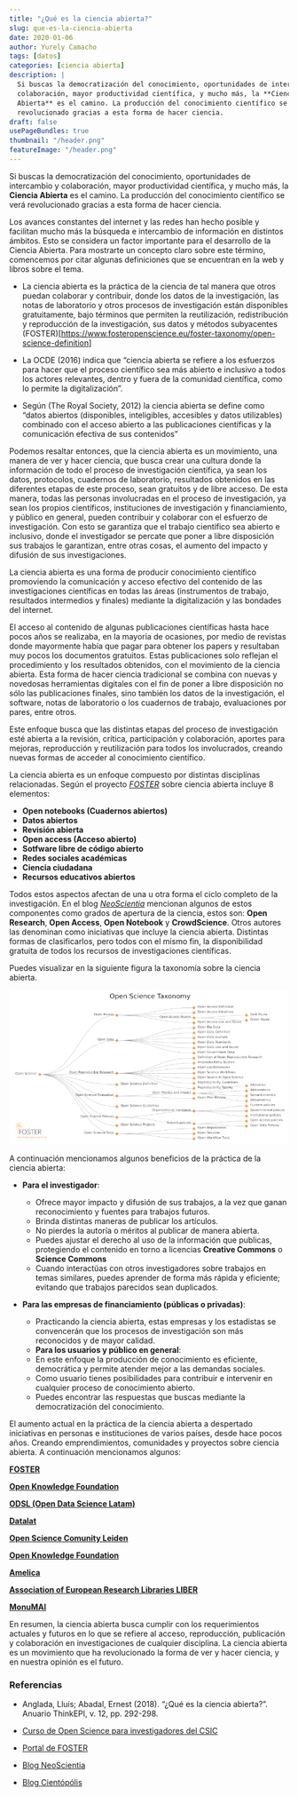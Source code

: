 ```yaml
---
title: "¿Qué es la ciencia abierta?"
slug: que-es-la-ciencia-abierta
date: 2020-01-06
author: Yurely Camacho
tags: [datos]
categories: [ciencia abierta]
description: |
  Si buscas la democratización del conocimiento, oportunidades de intercambio y
  colaboración, mayor productividad científica, y mucho más, la **Ciencia
  Abierta** es el camino. La producción del conocimiento científico se verá
  revolucionado gracias a esta forma de hacer ciencia.
draft: false
usePageBundles: true
thumbnail: "/header.png"
featureImage: "/header.png"
---
```


<!-- # ¿Qué es la ciencia abierta? -->

Si buscas la democratización del conocimiento, oportunidades de intercambio y
colaboración, mayor productividad científica, y mucho más, la **Ciencia
Abierta** es el camino. La producción del conocimiento científico se verá
revolucionado gracias a esta forma de hacer ciencia.

<!-- TEASER_END -->

Los avances constantes del internet y las redes han hecho posible y facilitan
mucho más la búsqueda e intercambio de información en distintos ámbitos. Esto se
considera un factor importante para el desarrollo de la Ciencia Abierta. Para
mostrarte un concepto claro sobre este término, comencemos por citar algunas
definiciones que se encuentran en la web y libros sobre el tema.

- La ciencia abierta es la práctica de la ciencia de tal manera que otros puedan
  colaborar y contribuir, donde los datos de la investigación, las notas de
  laboratorio y otros procesos de investigación están disponibles gratuitamente,
  bajo términos que permiten la reutilización, redistribución y reproducción de
  la investigación, sus datos y métodos subyacentes
  (FOSTER)[https://www.fosteropenscience.eu/foster-taxonomy/open-science-definition]

- La OCDE (2016) indica que “ciencia abierta se refiere a los esfuerzos para
  hacer que el proceso científico sea más abierto e inclusivo a todos los
  actores relevantes, dentro y fuera de la comunidad científica, como lo permite
  la digitalización”.

- Según (The Royal Society, 2012) la ciencia abierta se define como “datos
  abiertos (disponibles, inteligibles, accesibles y datos utilizables) combinado
  con el acceso abierto a las publicaciones científicas y la comunicación
  efectiva de sus contenidos”

Podemos resaltar entonces, que la ciencia abierta es un movimiento, una manera
de ver y hacer ciencia, que busca crear una cultura donde la información de todo
el proceso de investigación científica, ya sean los datos, protocolos, cuadernos
de laboratorio, resultados obtenidos en las diferentes etapas de este proceso,
sean gratuitos y de libre acceso. De esta manera, todas las personas
involucradas en el proceso de investigación, ya sean los propios científicos,
instituciones de investigación y financiamiento, y público en general, pueden
contribuir y colaborar con el esfuerzo de investigación. Con esto se garantiza
que el trabajo científico sea abierto e inclusivo, donde el investigador se
percate que poner a libre disposición sus trabajos le garantizan, entre otras
cosas, el aumento del impacto y difusión de sus investigaciones.

La ciencia abierta es una forma de producir conocimiento científico promoviendo
la comunicación y acceso efectivo del contenido de las investigaciones
científicas en todas las áreas (instrumentos de trabajo, resultados intermedios
y finales) mediante la digitalización y las bondades del internet.

El acceso al contenido de algunas publicaciones científicas hasta hace pocos
años se realizaba, en la mayoría de ocasiones, por medio de revistas donde
mayormente había que pagar para obtener los papers y resultaban muy pocos los
documentos gratuitos. Estas publicaciones solo reflejan el procedimiento y los
resultados obtenidos, con el movimiento de la ciencia abierta. Esta forma de
hacer ciencia tradicional se combina con nuevas y novedosas herramientas
digitales con el fin de poner a libre disposición no sólo las publicaciones
finales, sino también los datos de la investigación, el software, notas de
laboratorio o los cuadernos de trabajo, evaluaciones por pares, entre otros.

Este enfoque busca que las distintas etapas del proceso de investigación esté
abierta a la revisión, crítica, participación y colaboración, aportes para
mejoras, reproducción y reutilización para todos los involucrados, creando
nuevas formas de acceder al conocimiento científico.

La ciencia abierta es un enfoque compuesto por distintas disciplinas
relacionadas. Según el proyecto [_FOSTER_](https://www.fosteropenscience.eu/)
sobre ciencia abierta incluye 8 elementos:

- **Open notebooks (Cuadernos abiertos)**
- **Datos abiertos**
- **Revisión abierta**
- **Open access (Acceso abierto)**
- **Sotfware libre de código abierto**
- **Redes sociales académicas**
- **Ciencia ciudadana**
- **Recursos educativos abiertos**

Todos estos aspectos afectan de una u otra forma el ciclo completo de la
investigación. En el blog
[_NeoScientia_](https://neoscientia.com/ciencia-abierta/) mencionan algunos de
estos componentes como grados de apertura de la ciencia, estos son: **Open
Research**, **Open Access**, **Open Notebook** y **CrowdScience**. Otros autores
las denominan como iniciativas que incluye la ciencia abierta. Distintas formas
de clasificarlos, pero todos con el mismo fin, la disponibilidad gratuita de
todos los recursos de investigaciones científicas.

Puedes visualizar en la siguiente figura la taxonomía sobre la ciencia abierta.

![Taxonomía sobre la ciencia abierta](componentes.png)

A continuación mencionamos algunos beneficios de la práctica de la ciencia
abierta:

- **Para el investigador**:

  - Ofrece mayor impacto y difusión de sus trabajos, a la vez que ganan
    reconocimiento y fuentes para trabajos futuros.
  - Brinda distintas maneras de publicar los artículos.
  - No pierdes la autoría o méritos al publicar de manera abierta.
  - Puedes ajustar el derecho al uso de la información que publicas, protegiendo
    el contenido en torno a licencias **Creative Commons** o **Science Commons**
  - Cuando interactúas con otros investigadores sobre trabajos en temas
    similares, puedes aprender de forma más rápida y eficiente; evitando que
    trabajos parecidos sean duplicados.

- **Para las empresas de financiamiento (públicas o privadas)**:

  - Practicando la ciencia abierta, estas empresas y los estadistas se
    convencerán que los procesos de investigación son más reconocidos y de mayor
    calidad.

  * **Para los usuarios y público en general**:

  - En este enfoque la producción de conocimiento es eficiente, democrática y
    permite atender mejor a las demandas sociales.
  - Como usuario tienes posibilidades para contribuir e intervenir en cualquier
    proceso de conocimiento abierto.
  - Puedes encontrar las respuestas que buscas mediante la democratización del
    conocimiento.

El aumento actual en la práctica de la ciencia abierta a despertado iniciativas
en personas e instituciones de varios países, desde hace pocos años. Creando
emprendimientos, comunidades y proyectos sobre ciencia abierta. A continuación
mencionamos algunos:

[**FOSTER**](https://www.fosteropenscience.eu/)

[**Open Knowledge Foundation**](https://okfn.org/)

[**ODSL (Open Data Science Latam)**](https://www.odsla.org/)

[**Datalat**](https://www.datalat.org/)

[**Open Science Comunity Leiden**](https://www.universiteitleiden.nl/open-science-community-leiden)

[**Open Knowledge Foundation**](https://okfn.org/)

[**Amelica**](http://amelica.org/)

[**Association of European Research Libraries LIBER**](https://libereurope.eu/)

[**MonuMAI**](https://*monumai.ugr.es/proyecto)

En resumen, la ciencia abierta busca cumplir con los requerimientos actuales y
futuros en lo que se refiere al acceso, reproducción, publicación y colaboración
en investigaciones de cualquier disciplina. La ciencia abierta es un movimiento
que ha revolucionado la forma de ver y hacer ciencia, y en nuestra opinión es el
futuro.

### Referencias

- Anglada, Lluís; Abadal, Ernest (2018). “¿Qué es la ciencia abierta?”. Anuario
  ThinkEPI, v. 12, pp. 292-298.

- [Curso de Open Science para investigadores del CSIC](https://digital.csic.es/bitstream/10261/171854/1/Curso_Open_science_2018_DIGITALCSIC.pdf)

- [Portal de FOSTER](https://www.fosteropenscience.eu/)

- [Blog NeoScientia](https://neoscientia.com/ciencia-abierta/)

- [Blog Cientópólis](https://www.cientopolis.org/ciencia-abierta/)
